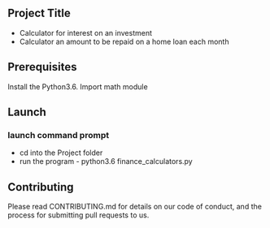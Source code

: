 ## Project Title
* Calculator for interest on an investment 
* Calculator an amount to be repaid on a home loan each month

Prerequisites
--------------
Install the Python3.6.
Import math module

## Launch
### launch command prompt 
 - cd into the Project folder
 - run the program - python3.6 finance_calculators.py

Contributing
-------------
Please read CONTRIBUTING.md for details on our code of conduct, and the process for submitting pull requests to us.




